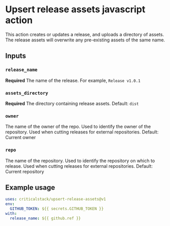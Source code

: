 # Upsert release assets javascript action

This action creates or updates a release, and uploads a directory of assets. The release assets will overwrite any pre-existing assets of the same name.

## Inputs

### `release_name`

**Required** The name of the release. For example, `Release v1.0.1`

### `assets_directory`

**Required** The directory containing release assets.  Default: `dist`

### `owner`

The name of the owner of the repo. Used to identify the owner of the repository.  Used when cutting releases for external repositories.  Default: Current owner

### `repo`
The name of the repository. Used to identify the repository on which to release.  Used when cutting releases for external repositories. Default: Current repository

## Example usage

```yaml
uses: criticalstack/upsert-release-assets@v1
env:
  GITHUB_TOKEN: ${{ secrets.GITHUB_TOKEN }}
with:
  release_name: ${{ github.ref }}
```
